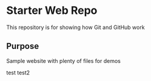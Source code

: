 # Starter Web Repo

This repository is for showing how Git and GitHub work

## Purpose

Sample website with plenty of files for demos

test
test2
